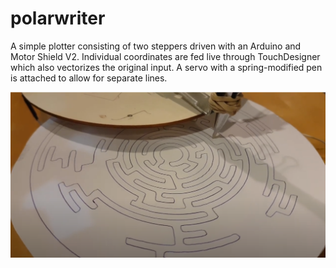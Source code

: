 # polarwriter

A simple plotter consisting of two steppers driven with an Arduino and Motor Shield V2.
Individual coordinates are fed live through TouchDesigner which also vectorizes the original input.
A servo with a spring-modified pen is attached to allow for separate lines.

[![Video](docs/screenshot.PNG)](https://www.youtube.com/watch?v=35HHtB7Ylbo)
